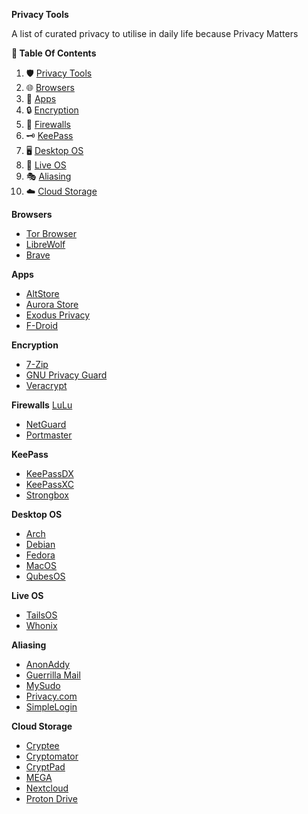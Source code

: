 **Privacy Tools**

A list of curated privacy to utilise in daily life because Privacy Matters

**📑 Table Of Contents**

1. 🛡️ [Privacy Tools](#privacy-tools)
2. 🌐 [Browsers](#browsers)
3. 📱 [Apps](#apps)
4. 🔒 [Encryption](#encryption)
5. 🚧 [Firewalls](#firewalls)
6. 🗝️ [KeePass](#keepass)
7. 🖥️ [Desktop OS](#desktop-os)
8. 🚀 [Live OS](#live-os)
9. 🎭 [Aliasing](#aliasing)
10. ☁️ [Cloud Storage](#cloud-storage)

**Browsers**

- [Tor Browser](https://www.torproject.org/)
- [LibreWolf](https://librewolf.net/)
- [Brave](https://brave.com/en-in/)

**Apps**

- [AltStore](https://altstore.io/)
- [Aurora Store](https://auroraoss.com/)
- [Exodus Privacy](https://exodus-privacy.eu.org/)
- [F-Droid](https://f-droid.org/)

**Encryption**

- [7-Zip](https://www.7-zip.org/)
- [GNU Privacy Guard](https://www.gnupg.org/)
- [Veracrypt](https://www.veracrypt.fr/)


**Firewalls**
 [LuLu](https://objective-see.com/products/lulu.html)
- [NetGuard](https://github.com/M66B/NetGuard)
- [Portmaster](https://safing.io/)

**KeePass**

- [KeePassDX](https://keepassdx.com/)
- [KeePassXC](https://keepassxc.org/)
- [Strongbox](https://strongboxsafe.com/)

**Desktop OS**

- [Arch](https://archlinux.org/)
- [Debian](https://www.debian.org/)
- [Fedora](https://getfedora.org/)
- [MacOS](https://www.apple.com/macos/)
- [QubesOS](https://www.qubes-os.org/)

**Live OS**

- [TailsOS](https://tails.boum.org/)
- [Whonix](https://www.whonix.org/)


**Aliasing**

- [AnonAddy](https://anonaddy.com/)
- [Guerrilla Mail](https://www.guerrillamail.com/)
- [MySudo](https://mysudo.com/)
- [Privacy.com](https://www.privacy.com/)
- [SimpleLogin](https://simplelogin.io/)

**Cloud Storage**

- [Cryptee](https://cryptee.com/)
- [Cryptomator](https://cryptomator.org/)
- [CryptPad](https://cryptpad.fr/)
- [MEGA](https://mega.io/)
- [Nextcloud](https://nextcloud.com/)
- [Proton Drive](https://proton.me/drive)
